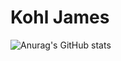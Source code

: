 # Kohl James

![Anurag's GitHub stats](https://github-readme-stats.vercel.app/api?username=akjames1&show_icons=true&theme=transparent)
